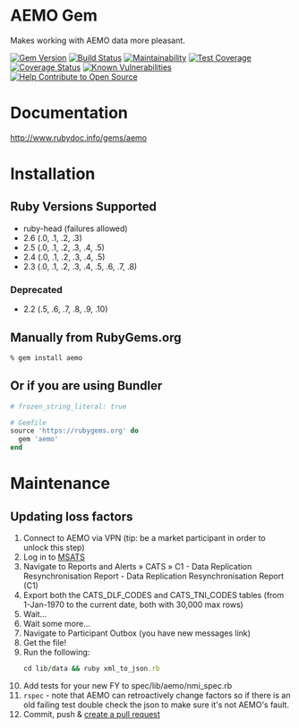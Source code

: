 # AEMO Gem
Makes working with AEMO data more pleasant.

[![Gem Version](https://badge.fury.io/rb/aemo.svg)](http://badge.fury.io/rb/aemo)
[![Build Status](https://travis-ci.org/jufemaiz/aemo.svg?branch=master)](https://travis-ci.org/jufemaiz/aemo)
[![Maintainability](https://api.codeclimate.com/v1/badges/f16f9df6762d9870cd2c/maintainability)](https://codeclimate.com/github/jufemaiz/aemo/maintainability)
[![Test Coverage](https://api.codeclimate.com/v1/badges/f16f9df6762d9870cd2c/test_coverage)](https://codeclimate.com/github/jufemaiz/aemo/test_coverage)
[![Coverage Status](https://coveralls.io/repos/github/jufemaiz/aemo/badge.svg?branch=master)](https://coveralls.io/github/jufemaiz/aemo?branch=master)
[![Known Vulnerabilities](https://snyk.io/test/github/jufemaiz/aemo/badge.svg)](https://snyk.io/test/github/jufemaiz/aemo)
[![Help Contribute to Open Source](https://www.codetriage.com/jufemaiz/aemo/badges/users.svg)](https://www.codetriage.com/jufemaiz/aemo)

# Documentation

<http://www.rubydoc.info/gems/aemo>

# Installation

## Ruby Versions Supported

*   ruby-head (failures allowed)
*   2.6 (.0, .1, .2, .3)
*   2.5 (.0, .1, .2, .3, .4, .5)
*   2.4 (.0, .1, .2, .3, .4, .5)
*   2.3 (.0, .1, .2, .3, .4, .5, .6, .7, .8)

### Deprecated

*   2.2 (.5, .6, .7, .8, .9, .10)

## Manually from RubyGems.org

```sh
% gem install aemo
```

## Or if you are using Bundler

```ruby
# frozen_string_literal: true

# Gemfile
source 'https://rubygems.org' do
  gem 'aemo'
end
```

# Maintenance

## Updating loss factors

1.  Connect to AEMO via VPN (tip: be a market participant in order to unlock
    this step)
1.  Log in to [MSATS](https://msats.prod.nemnet.net.au/)
1.  Navigate to Reports and Alerts » CATS » C1 - Data Replication
    Resynchronisation Report - Data Replication Resynchronisation Report (C1)
1.  Export both the CATS_DLF_CODES and CATS_TNI_CODES tables (from 1-Jan-1970 to
    the current date, both with 30,000 max rows)
1.  Wait...
1.  Wait some more...
1.  Navigate to Participant Outbox (you have new messages link)
1.  Get the file!
1.  Run the following:
    ```ruby
    cd lib/data && ruby xml_to_json.rb
    ```
1.  Add tests for your new FY to spec/lib/aemo/nmi_spec.rb
1.  `rspec` - note that AEMO can retroactively change factors so if there is an
    old failing test double check the json to make sure it's not AEMO's fault.
1.  Commit, push & [create a pull request](http://github.com/jufemaiz/aemo/pull/new)
